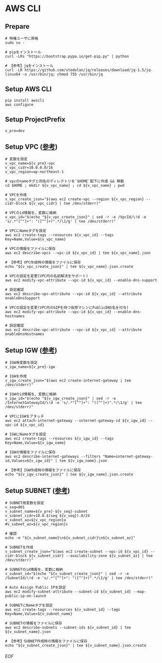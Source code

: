 # AWS CLI

## Prepare
    # 特権ユーザに昇格
    sudo su -
    
    # pipをインストール
    curl -LRs "https://bootstrap.pypa.io/get-pip.py" | python
    
    # 【参考】jqをインストール
    curl -LR https://github.com/stedolan/jq/releases/download/jq-1.5/jq-linux64 -o /usr/bin/jq; chmod 755 /usr/bin/jq


## Setup AWS CLI
    pip install awscli
    aws configure


## Setup ProjectPrefix
    v_pre=dev

## Setup VPC ([参考](http://www.simpline.co.jp/tech/?p=267))

    # 変数を設定
    v_vpc_name=${v_pre}-vpc
    v_vpc_cidr=10.0.0.0/16
    v_vpc_region=ap-northeast-1
    
    # vpcのnameタグと同名のディレクトリを`$HOME`配下に作成 && 移動
    cd $HOME ; mkdir ${v_vpc_name} ; cd ${v_vpc_name} ; pwd
    
    # VPCを作成
    v_vpc_create_json="$(aws ec2 create-vpc --region ${v_vpc_region} --cidr-block ${v_vpc_cidr} | tee /dev/stderr)"
    
    # VPCのid情報を、変数に格納
    v_vpc_id="$(echo "${v_vpc_create_json}" | sed -r -e /VpcId/\!d -e 's/.*"[^"]+": "([^"]+)".*/\1/g' | tee /dev/stderr)"
    
    # VPCにNameタグを設定
    aws ec2 create-tags --resources ${v_vpc_id} --tags Key=Name,Value=${v_vpc_name}
    
    # VPCの情報をファイルに保存
    aws ec2 describe-vpcs --vpc-id ${v_vpc_id} | tee ${v_vpc_name}.json
    
    # 【参考】VPC作成時の情報をファイルに保存
    echo "${v_vpc_create_json}" | tee ${v_vpc_name}.json.create
    
    # VPCの設定を変更(VPC内の名前解決をサポート)
    aws ec2 modify-vpc-attribute --vpc-id ${v_vpc_id} --enable-dns-support
    
    # 設定確認
    aws ec2 describe-vpc-attribute --vpc-id ${v_vpc_id} --attribute enableDnsSupport
    
    # VPCの設定を変更(VPC内のGIPを持つ仮想マシンにPublicDNS名を付与)
    aws ec2 modify-vpc-attribute --vpc-id ${v_vpc_id} --enable-dns-hostnames
    
    # 設定確認
    aws ec2 describe-vpc-attribute --vpc-id ${v_vpc_id} --attribute enableDnsHostnames


## Setup IGW ([参考](http://www.simpline.co.jp/tech/?p=267))

    # IGW用変数を設定
    v_igw_name=${v_pre}-igw
    
    # IGWを作成
    v_igw_create_json="$(aws ec2 create-internet-gateway | tee /dev/stderr)"
    
    # IGWのid情報を、変数に格納
    v_igw_id="$(echo "${v_igw_create_json}" | sed -r -e /InternetGatewayId/\!d -e 's/.*"[^"]+": "([^"]+)".*/\1/g' | tee /dev/stderr)"
    
    # VPCにIGWをアタッチ
    aws ec2 attach-internet-gateway --internet-gateway-id ${v_igw_id} --vpc-id ${v_vpc_id}
    
    # IGWにNameタグを設定
    aws ec2 create-tags --resources ${v_igw_id} --tags Key=Name,Value=${v_igw_name}
    
    # IGWの情報をファイルに保存
    aws ec2 describe-internet-gateways --filters "Name=internet-gateway-id,Values=${v_igw_id}" | tee ${v_igw_name}.json
    
    # 【参考】IGW作成時の情報をファイルに保存
    echo "${v_igw_create_json}" | tee ${v_igw_name}.json.create


## Setup SUBNET ([参考](http://www.simpline.co.jp/tech/?p=267))

    # SUBNET用変数を設定
    v_seq=001
    v_subnet_name=${v_pre}-${v_seq}-subnet
    v_subnet_cidr=10.0.$(seq ${v_seq}).0/24
    v_subnet_az=${v_vpc_region}a
    #v_subnet_az=${v_vpc_region}c
    
    # 確認
    echo -e "${v_subnet_name}\n${v_subnet_cidr}\n${v_subnet_az}"
    
    # SUBNETを作成
    v_subnet_create_json="$(aws ec2 create-subnet --vpc-id ${v_vpc_id} --cidr-block ${v_subnet_cidr} --availability-zone ${v_subnet_az} | tee /dev/stderr)"
    
    # SUBNETのid情報を、変数に格納
    v_subnet_id="$(echo "${v_subnet_create_json}" | sed -r -e /SubnetId/\!d -e 's/.*"[^"]+": "([^"]+)".*/\1/g' | tee /dev/stderr)"
    
    # Auto Assign Public IPを設定
    aws ec2 modify-subnet-attribute --subnet-id ${v_subnet_id} --map-public-ip-on-launch
    
    # SUBNETにNameタグを設定
    aws ec2 create-tags --resources ${v_subnet_id} --tags Key=Name,Value=${v_subnet_name}
    
    # SUBNETの情報をファイルに保存
    aws ec2 describe-subnets --subnet-ids ${v_subnet_id} | tee ${v_subnet_name}.json
    
    # 【参考】SUBNET作成時の情報をファイルに保存
    echo "${v_subnet_create_json}" | tee ${v_subnet_name}.json.create












###### EOF
